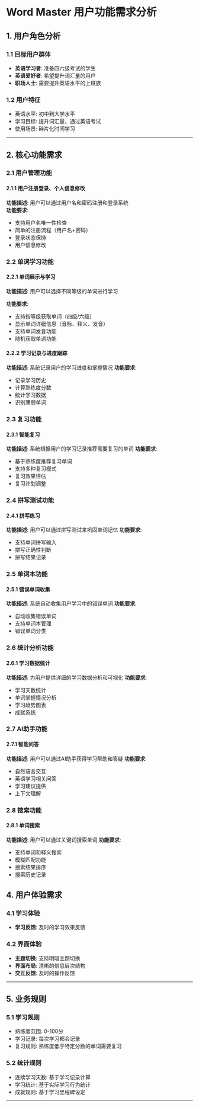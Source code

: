 # Word Master 用户功能需求分析
## 1. 用户角色分析
### 1.1 目标用户群体
+ **英语学习者**: 准备四六级考试的学生
+ **英语爱好者**: 希望提升词汇量的用户
+ **职场人士**: 需要提升英语水平的上班族
### 1.2 用户特征
+ 英语水平: 初中到大学水平
+ 学习目标: 提升词汇量，通过英语考试
+ 使用场景: 碎片化时间学习

---

## 2. 核心功能需求
### 2.1 用户管理功能
#### 2.1.1 用户注册登录、个人信息修改
**功能描述**: 用户可以通过用户名和密码注册和登录系统  
**功能要求**:
+ 支持用户名唯一性检查
+ 简单的注册流程（用户名+密码）
+ 登录状态保持
+ 用户信息修改

### 2.2 单词学习功能
#### 2.2.1 单词展示与学习
**功能描述**: 用户可以选择不同等级的单词进行学习

**功能要求**:
+ 支持按等级获取单词（四级/六级）
+ 显示单词详细信息（音标、释义、发音）
+ 支持单词发音功能
+ 随机获取单词功能

#### 2.2.2 学习记录与进度跟踪
**功能描述**: 系统记录用户的学习进度和掌握情况
**功能要求**:
+ 记录学习历史
+ 计算熟练度分数
+ 统计学习数据
+ 识别薄弱单词

### 2.3 复习功能
#### 2.3.1 智能复习
**功能描述**: 系统根据用户的学习记录推荐需要复习的单词
**功能要求**:
+ 基于熟练度推荐复习单词
+ 支持多种复习模式
+ 复习效果评估
+ 复习计划调整

### 2.4 拼写测试功能
#### 2.4.1 拼写练习
**功能描述**: 用户可以通过拼写测试来巩固单词记忆
**功能要求**:
+ 支持单词拼写输入
+ 拼写正确性判断
+ 拼写结果记录

### 2.5 单词本功能
#### 2.5.1 错误单词收集
**功能描述**: 系统自动收集用户学习中的错误单词
**功能要求**:
+ 自动收集错误单词
+ 支持单词本管理
+ 错误单词分类

### 2.6 统计分析功能
#### 2.6.1 学习数据统计
**功能描述**: 为用户提供详细的学习数据分析和可视化
**功能要求**:
+ 学习天数统计
+ 单词掌握情况分析
+ 学习趋势图表
+ 成就系统

### 2.7 AI助手功能
#### 2.7.1 智能问答
**功能描述**: 用户可以通过AI助手获得学习帮助和答疑
**功能要求**:
+ 自然语言交互
+ 英语学习相关问答
+ 学习建议提供
+ 上下文理解

### 2.8 搜索功能
#### 2.8.1 单词搜索
**功能描述**: 用户可以通过关键词搜索单词
**功能要求**:
+ 支持单词和释义搜索
+ 模糊匹配功能
+ 搜索结果排序
+ 搜索历史记录

## 4. 用户体验需求
### 4.1 学习体验
+ **学习反馈**: 及时的学习效果反馈
### 4.2 界面体验
+ **主题切换**: 支持明暗主题切换
+ **界面布局**: 清晰的信息层次结构
+ **交互反馈**: 及时的操作反馈
---

## 5. 业务规则
### 5.1 学习规则
+ 熟练度范围: 0-100分
+ 学习记录: 每次学习都会记录
+ 复习规则: 熟练度低于特定分数的单词需要复习

### 5.2 统计规则
+ 连续学习天数: 基于学习记录计算
+ 学习统计: 基于实际学习行为统计
+ 成就规则: 基于学习里程碑设定

---

